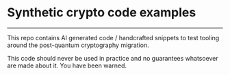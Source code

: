 # Synthetic crypto code examples
----

This repo contains AI generated code  / handcrafted snippets to test tooling around the post-quantum cryptography migration.

This code should never be used in practice and no guarantees whatsoever are made about it. You have been warned.

